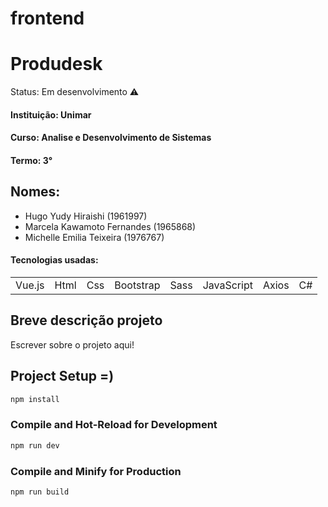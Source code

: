 # frontend
<h1>Produdesk</h1>
Status: Em desenvolvimento ⚠️

#### Instituição: Unimar
#### Curso: Analise e Desenvolvimento de Sistemas
#### Termo: 3°

## Nomes:
+ Hugo Yudy Hiraishi (1961997)
+ Marcela Kawamoto Fernandes (1965868)
+ Michelle Emilia Teixeira (1976767)

#### Tecnologias usadas:

<table>
  <tr>
    <td>Vue.js</td>
    <td>Html</td>
    <td>Css</td>
    <td>Bootstrap</td>
    <td>Sass</td>
    <td>JavaScript</td>
    <td>Axios</td>
    <td>C#</td>
  </tr>
</table>

## Breve descrição projeto 
Escrever sobre o projeto aqui!





## Project Setup =)

```sh
npm install
```

### Compile and Hot-Reload for Development

```sh
npm run dev
```

### Compile and Minify for Production

```sh
npm run build
```
